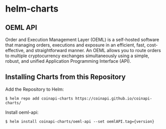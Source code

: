 # helm-charts

## OEML API

Order and Execution Management Layer (OEML) is a self-hosted software that managing orders, executions and exposure in an efficient, fast, cost-effective, and straightforward manner. An OEML allows you to route orders to multiple cryptocurrency exchanges simultaneously using a simple, robust, and unified Application Programming Interface (API).

## Installing Charts from this Repository

Add the Repository to Helm:

```console
$ helm repo add coinapi-charts https://coinapi.github.io/coinapi-charts/
```

Install oeml-api:

```console
$ helm install coinapi-charts/oeml-api --set oemlAPI.tag={version}
```
